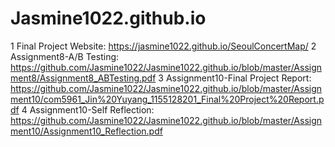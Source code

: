 # Jasmine1022.github.io
1 Final Project Website: https://jasmine1022.github.io/SeoulConcertMap/
2 Assignment8-A/B Testing: https://github.com/Jasmine1022/Jasmine1022.github.io/blob/master/Assignment8/Assignment8_ABTesting.pdf
3 Assignment10-Final Project Report: https://github.com/Jasmine1022/Jasmine1022.github.io/blob/master/Assignment10/com5961_Jin%20Yuyang_1155128201_Final%20Project%20Report.pdf
4 Assignment10-Self Reflection: https://github.com/Jasmine1022/Jasmine1022.github.io/blob/master/Assignment10/Assignment10_Reflection.pdf
